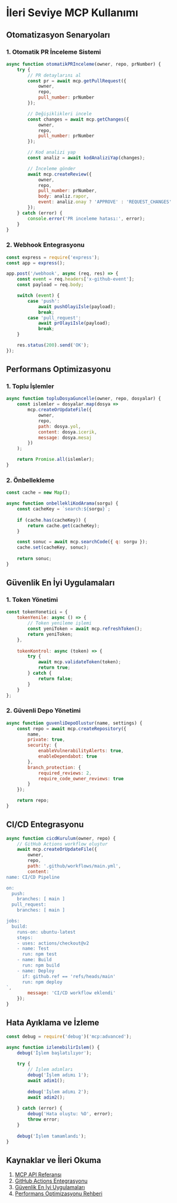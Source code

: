# İleri Seviye MCP Kullanımı

## Otomatizasyon Senaryoları

### 1. Otomatik PR İnceleme Sistemi

```javascript
async function otomatikPRInceleme(owner, repo, prNumber) {
    try {
        // PR detaylarını al
        const pr = await mcp.getPullRequest({
            owner,
            repo,
            pull_number: prNumber
        });

        // Değişiklikleri incele
        const changes = await mcp.getChanges({
            owner,
            repo,
            pull_number: prNumber
        });

        // Kod analizi yap
        const analiz = await kodAnaliziYap(changes);

        // İnceleme gönder
        await mcp.createReview({
            owner,
            repo,
            pull_number: prNumber,
            body: analiz.rapor,
            event: analiz.onay ? 'APPROVE' : 'REQUEST_CHANGES'
        });
    } catch (error) {
        console.error('PR inceleme hatası:', error);
    }
}
```

### 2. Webhook Entegrasyonu

```javascript
const express = require('express');
const app = express();

app.post('/webhook', async (req, res) => {
    const event = req.headers['x-github-event'];
    const payload = req.body;

    switch (event) {
        case 'push':
            await pushOlayiIsle(payload);
            break;
        case 'pull_request':
            await prOlayiIsle(payload);
            break;
    }

    res.status(200).send('OK');
});
```

## Performans Optimizasyonu

### 1. Toplu İşlemler

```javascript
async function topluDosyaGuncelle(owner, repo, dosyalar) {
    const islemler = dosyalar.map(dosya => 
        mcp.createOrUpdateFile({
            owner,
            repo,
            path: dosya.yol,
            content: dosya.icerik,
            message: dosya.mesaj
        })
    );

    return Promise.all(islemler);
}
```

### 2. Önbellekleme

```javascript
const cache = new Map();

async function onbellekliKodArama(sorgu) {
    const cacheKey = `search:${sorgu}`;
    
    if (cache.has(cacheKey)) {
        return cache.get(cacheKey);
    }

    const sonuc = await mcp.searchCode({ q: sorgu });
    cache.set(cacheKey, sonuc);
    
    return sonuc;
}
```

## Güvenlik En İyi Uygulamaları

### 1. Token Yönetimi

```javascript
const tokenYonetici = {
    tokenYenile: async () => {
        // Token yenileme işlemi
        const yeniToken = await mcp.refreshToken();
        return yeniToken;
    },
    
    tokenKontrol: async (token) => {
        try {
            await mcp.validateToken(token);
            return true;
        } catch {
            return false;
        }
    }
};
```

### 2. Güvenli Depo Yönetimi

```javascript
async function guvenliDepoOlustur(name, settings) {
    const repo = await mcp.createRepository({
        name,
        private: true,
        security: {
            enableVulnerabilityAlerts: true,
            enableDependabot: true
        },
        branch_protection: {
            required_reviews: 2,
            require_code_owner_reviews: true
        }
    });

    return repo;
}
```

## CI/CD Entegrasyonu

```javascript
async function cicdKurulum(owner, repo) {
    // GitHub Actions workflow oluştur
    await mcp.createOrUpdateFile({
        owner,
        repo,
        path: '.github/workflows/main.yml',
        content: `
name: CI/CD Pipeline

on:
  push:
    branches: [ main ]
  pull_request:
    branches: [ main ]

jobs:
  build:
    runs-on: ubuntu-latest
    steps:
    - uses: actions/checkout@v2
    - name: Test
      run: npm test
    - name: Build
      run: npm build
    - name: Deploy
      if: github.ref == 'refs/heads/main'
      run: npm deploy
`,
        message: 'CI/CD workflow eklendi'
    });
}
```

## Hata Ayıklama ve İzleme

```javascript
const debug = require('debug')('mcp:advanced');

async function izlenebilirIslem() {
    debug('İşlem başlatılıyor');
    
    try {
        // İşlem adımları
        debug('İşlem adımı 1');
        await adim1();
        
        debug('İşlem adımı 2');
        await adim2();
        
    } catch (error) {
        debug('Hata oluştu: %O', error);
        throw error;
    }
    
    debug('İşlem tamamlandı');
}
```

## Kaynaklar ve İleri Okuma

1. [MCP API Referansı](#)
2. [GitHub Actions Entegrasyonu](#)
3. [Güvenlik En İyi Uygulamaları](#)
4. [Performans Optimizasyonu Rehberi](#)